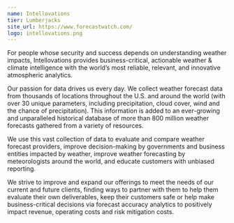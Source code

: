 ```yaml
---
name: Intellovations
tier: Lumberjacks
site_url: https://www.forecastwatch.com/
logo: intellovations.png
---
```


For people whose security and success depends on understanding weather impacts, Intellovations provides business-critical, actionable weather & climate intelligence with the world’s most reliable, relevant, and innovative atmospheric analytics.

Our passion for data drives us every day. We collect weather forecast data from thousands of locations throughout the U.S. and around the world (with over 30 unique parameters, including precipitation, cloud cover, wind and the chance of precipitation). This information is added to an ever-growing and unparalleled historical database of more than 800 million weather forecasts gathered from a variety of resources.

We use this vast collection of data to evaluate and compare weather forecast providers, improve decision-making by governments and business entities impacted by weather, improve weather forecasting by meteorologists around the world, and educate customers with unbiased reporting.

We strive to improve and expand our offerings to meet the needs of our current and future clients, finding ways to partner with them to help them evaluate their own deliverables, keep their customers safe or help make business-critical decisions via forecast accuracy analytics to positively impact revenue, operating costs and risk mitigation costs.
